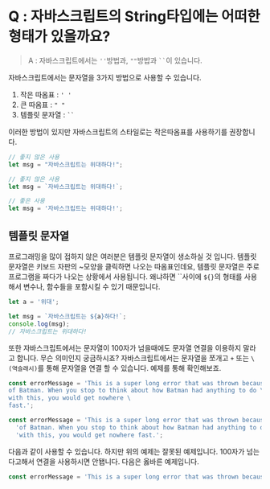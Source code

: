 # Q : 자바스크립트의 String타입에는 어떠한 형태가 있을까요?

> A : 자바스크립트에서는 `''`방법과, `""`방밥과 ` `` `이 있습니다.

자바스크립트에서는 문자열을 3가지 방법으로 사용할 수 있습니다. 
1. 작은 따옴표 : ` ' ' `
2. 큰 따옴표 : ` " " `
3. 템플릿 문자열 : ` `` `

이러한 방법이 있지만 자바스크립트의 스타일로는 작은따옴표를 사용하기를 권장합니다.

```javascript
// 좋지 않은 사용
let msg = "자바스크립트는 위대하다!";

// 좋지 않은 사용
let msg = `자바스크립트는 위대하다!`;

// 좋은 사용
let msg = '자바스크립트는 위대하다!';
```

## 템플릿 문자열
프로그래밍을 많이 접하지 않은 여러분은 템플릿 문자열이 생소하실 것 입니다. 템플릿 문자열은 키보드 자판의 ~모양을 클릭하면 나오는 따옴표인데요, 템플릿 문자열은 주로 프로그램을 짜다가 나오는 상황에서 사용됩니다. 왜냐하면 ``사이에 `${}`의 형태를 사용해서 변수나, 함수들을 포함시킬 수 있기 때문입니다.
```javascript
let a = '위대';

let msg = `자바스크립트는 ${a}하다!`;
console.log(msg);
// 자바스크립트는 위대하다!
```

또한 자바스크립트에서는 문자열이 100자가 넘을때에도 문자열 연결을 이용하지 말라고 합니다. 무슨 의미인지 궁금하시죠? 자바스크립트에서는 문자열을 쪼개고 `+` 또는 `\(역슬래시)`를 통해 문자열을 연결 할 수 있습니다. 예제를 통해 확인해보죠.

```javascript
const errorMessage = 'This is a super long error that was thrown because \
of Batman. When you stop to think about how Batman had anything to do \
with this, you would get nowhere \
fast.';

const errorMessage = 'This is a super long error that was thrown because ' +
  'of Batman. When you stop to think about how Batman had anything to do ' +
  'with this, you would get nowhere fast.';
```

다음과 같이 사용할 수 있습니다. 하지만 위의 예제는 잘못된 예제입니다. 100자가 넘는다고해서 연결을 사용하시면 안됍니다. 다음은 옳바른 예제입니다.

```javascript
const errorMessage = 'This is a super long error that was thrown because of Batman. When you stop to think about how Batman had anything to do with this, you would get nowhere fast.';
```